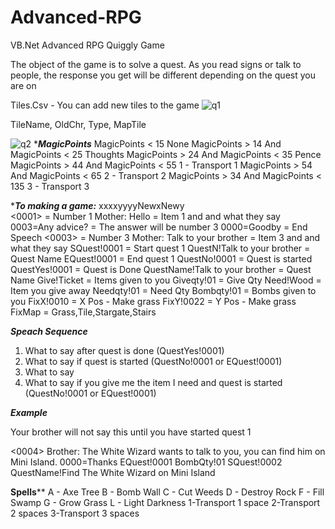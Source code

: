 # Advanced-RPG
VB.Net Advanced RPG
Quiggly Game

The object of the game is to solve a quest.
As you read signs or talk to people, the
response you get will be different
depending on the quest you are on

Tiles.Csv - You can add new tiles to the game
![q1](https://github.com/Billvbcode/Advanced-RPG/assets/74204458/b91984bf-1de7-45fa-ab3f-c0f25ce542d6)

  TileName, OldChr, Type, MapTile

 ![q2](https://github.com/Billvbcode/Advanced-RPG/assets/74204458/54c06e17-453a-4406-aab2-ede906e12851)
******MagicPoints***** 
MagicPoints < 15  None 
MagicPoints > 14 And MagicPoints < 25  Thoughts
MagicPoints > 24 And MagicPoints < 35  Pence 
MagicPoints > 44 And MagicPoints < 55  1 - Transport 1 
MagicPoints > 54 And MagicPoints < 65  2 - Transport 2 
MagicPoints > 34 And MagicPoints < 135 3 - Transport 3 

******To making a game:***** 
xxxxyyyyNewxNewy            
<0001>                           = Number 1
Mother: Hello                    = Item 1 and and what they say 
0003=Any advice?                 = The answer will be number 3
0000=Goodby                      = End Speech
<0003>                           = Number 3
Mother: Talk to your brother     = Item 3 and and what they say 
SQuest!0001                      = Start quest 1 
QuestN!Talk to your brother      = Quest Name
EQuest!0001                      = End quest 1 
QuestNo!0001                     = Quest is started
QuestYes!0001                    = Quest is Done
QuestName!Talk to your brother   = Quest Name
Give!Ticket                      = Items given to you 
Giveqty!01                       = Give Qty
Need!Wood                         = Item you give away 
Needqty!01                       = Need Qty
Bombqty!01                       = Bombs given to you
FixX!0010                        = X Pos - Make grass
FixY!0022                        = Y Pos - Make grass
FixMap                           = Grass,Tile,Stargate,Stairs

*********Speach Sequence*********
1) What to say after quest is done  (QuestYes!0001)
2) What to say if quest is started  (QuestNo!0001  or EQuest!0001)
3) What to say 
4) What to say if you give me the item I need and quest is started (QuestNo!0001  or EQuest!0001)

*********Example*********

Your brother will not say this until you have started quest 1

<0004>
Brother: The White Wizard wants to talk to you, you can find him on Mini Island.
0000=Thanks
EQuest!0001
BombQty!01
SQuest!0002
QuestName!Find The White Wizard on Mini Island  

********Spells**********
A - Axe Tree          B - Bomb Wall 
C - Cut Weeds         D - Destroy Rock
F - Fill Swamp        G - Grow Grass
L - Light Darkness    1-Transport 1 space
2-Transport 2 spaces  3-Transport 3 spaces
